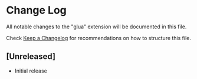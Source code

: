 # Change Log

All notable changes to the "glua" extension will be documented in this file.

Check [Keep a Changelog](http://keepachangelog.com/) for recommendations on how to structure this file.

## [Unreleased]

- Initial release